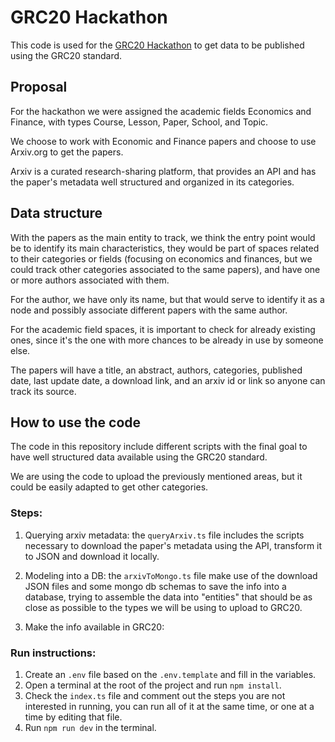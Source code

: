 # GRC20 Hackathon

This code is used for the [GRC20 Hackathon](https://thegraph.com/grc20-hackathon/) to get data to be published using the GRC20 standard.

## Proposal

For the hackathon we were assigned the academic fields Economics and Finance, with types Course, Lesson, Paper, School, and Topic.

We choose to work with Economic and Finance papers and choose to use Arxiv.org to get the papers.

Arxiv is a curated research-sharing platform, that provides an API and has the paper's metadata well structured and organized in its categories.

## Data structure

With the papers as the main entity to track, we think the entry point would be to identify its main characteristics, they would be part of spaces related to their categories or fields (focusing on economics and finances, but we could track other categories associated to the same papers), and have one or more authors associated with them.

For the author, we have only its name, but that would serve to identify it as a node and possibly associate different papers with the same author.

For the academic field spaces, it is important to check for already existing ones, since it's the one with more chances to be already in use by someone else.

The papers will have a title, an abstract, authors, categories, published date, last update date, a download link, and an arxiv id or link so anyone can track its source.

## How to use the code

The code in this repository include different scripts with the final goal to have well structured data available using the GRC20 standard.

We are using the code to upload the previously mentioned areas, but it could be easily adapted to get other categories.

### Steps:

1. Querying arxiv metadata: the `queryArxiv.ts` file includes the scripts necessary to download the paper's metadata using the API, transform it to JSON and download it locally.

2. Modeling into a DB: the `arxivToMongo.ts` file make use of the download JSON files and some mongo db schemas to save the info into a database, trying to assemble the data into "entities" that should be as close as possible to the types we will be using to upload to GRC20.

3. Make the info available in GRC20:

### Run instructions:

1. Create an `.env` file based on the `.env.template` and fill in the variables.
2. Open a terminal at the root of the project and run `npm install`.
3. Check the `index.ts` file and comment out the steps you are not interested in running, you can run all of it at the same time, or one at a time by editing that file.
4. Run `npm run dev` in the terminal.
